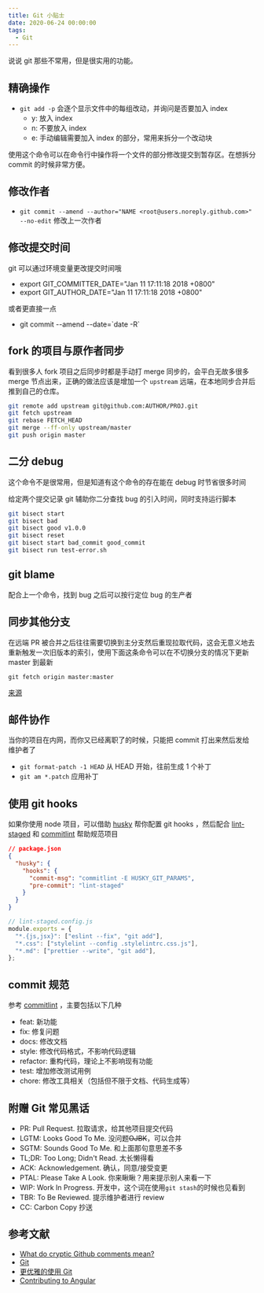```yaml
---
title: Git 小贴士
date: 2020-06-24 00:00:00
tags:
  - Git
---
```


说说 git 那些不常用，但是很实用的功能。

<!--more-->

## 精确操作

- `git add -p` 会逐个显示文件中的每组改动，并询问是否要加入 index
  - y: 放入 index
  - n: 不要放入 index
  - e: 手动编辑需要加入 index 的部分，常用来拆分一个改动块

使用这个命令可以在命令行中操作将一个文件的部分修改提交到暂存区。在想拆分 commit 的时候非常方便。

## 修改作者

- `git commit --amend --author="NAME <root@users.noreply.github.com>" --no-edit` 修改上一次作者

## 修改提交时间

git 可以通过环境变量更改提交时间哦

- export GIT_COMMITTER_DATE="Jan 11 17:11:18 2018 +0800"
- export GIT_AUTHOR_DATE="Jan 11 17:11:18 2018 +0800"

或者更直接一点

- git commit --amend --date=\`date -R\`

## fork 的项目与原作者同步

看到很多人 fork 项目之后同步时都是手动打 merge 同步的，会平白无故多很多 merge 节点出来，正确的做法应该是增加一个 `upstream` 远端，在本地同步合并后推到自己的仓库。

```sh
git remote add upstream git@github.com:AUTHOR/PROJ.git
git fetch upstream
git rebase FETCH_HEAD
git merge --ff-only upstream/master
git push origin master
```

## 二分 debug

这个命令不是很常用，但是知道有这个命令的存在能在 debug 时节省很多时间

给定两个提交记录 git 辅助你二分查找 bug 的引入时间，同时支持运行脚本

```sh
git bisect start
git bisect bad
git bisect good v1.0.0
git bisect reset
git bisect start bad_commit good_commit
git bisect run test-error.sh
```

## git blame

配合上一个命令，找到 bug 之后可以按行定位 bug 的生产者

## 同步其他分支

在远端 PR 被合并之后往往需要切换到主分支然后重现拉取代码，这会无意义地去重新触发一次旧版本的索引，使用下面这条命令可以在不切换分支的情况下更新 master 到最新

`git fetch origin master:master`

[来源](https://twitter.com/zty0826/status/1461893471766126595)

## 邮件协作

当你的项目在内网，而你又已经离职了的时候，只能把 commit 打出来然后发给维护者了

- `git format-patch -1 HEAD` 从 HEAD 开始，往前生成 1 个补丁
- `git am *.patch` 应用补丁

## 使用 git hooks

如果你使用 node 项目，可以借助 [husky](https://github.com/typicode/husky) 帮你配置 git hooks ，然后配合 [lint-staged](https://github.com/okonet/lint-staged) 和 [commitlint](https://github.com/conventional-changelog/commitlint) 帮助规范项目

```json
// package.json
{
  "husky": {
    "hooks": {
      "commit-msg": "commitlint -E HUSKY_GIT_PARAMS",
      "pre-commit": "lint-staged"
    }
  }
}
```

```js
// lint-staged.config.js
module.exports = {
  "*.{js,jsx}": ["eslint --fix", "git add"],
  "*.css": ["stylelint --config .stylelintrc.css.js"],
  "*.md": ["prettier --write", "git add"],
};
```

## commit 规范

参考 [commitlint](https://github.com/conventional-changelog/commitlint) ，主要包括以下几种

- feat: 新功能
- fix: 修复问题
- docs: 修改文档
- style: 修改代码格式，不影响代码逻辑
- refactor: 重构代码，理论上不影响现有功能
- test: 增加修改测试用例
- chore: 修改工具相关（包括但不限于文档、代码生成等）

## 附赠 Git 常见黑话

- PR: Pull Request. 拉取请求，给其他项目提交代码
- LGTM: Looks Good To Me. 没问题~~OJBK~~，可以合并
- SGTM: Sounds Good To Me. 和上面那句意思差不多
- TL;DR: Too Long; Didn't Read. 太长懒得看
- ACK:  Acknowledgement. 确认，同意/接受变更
- PTAL: Please Take A Look. 你来瞅瞅？用来提示别人来看一下
- WIP: Work In Progress. 开发中，这个词在使用`git stash`的时候也见看到
- TBR: To Be Reviewed. 提示维护者进行 review
- CC: Carbon Copy 抄送

## 参考文献

- [What do cryptic Github comments mean?](https://medium.freecodecamp.org/what-do-cryptic-github-comments-mean-9c1912bcc0a4)
- [Git](https://git-scm.com)
- [更优雅的使用 Git](https://juejin.im/post/5af152c1518825673e359539)
- [Contributing to Angular](https://github.com/angular/angular/blob/master/CONTRIBUTING.md#commit)
